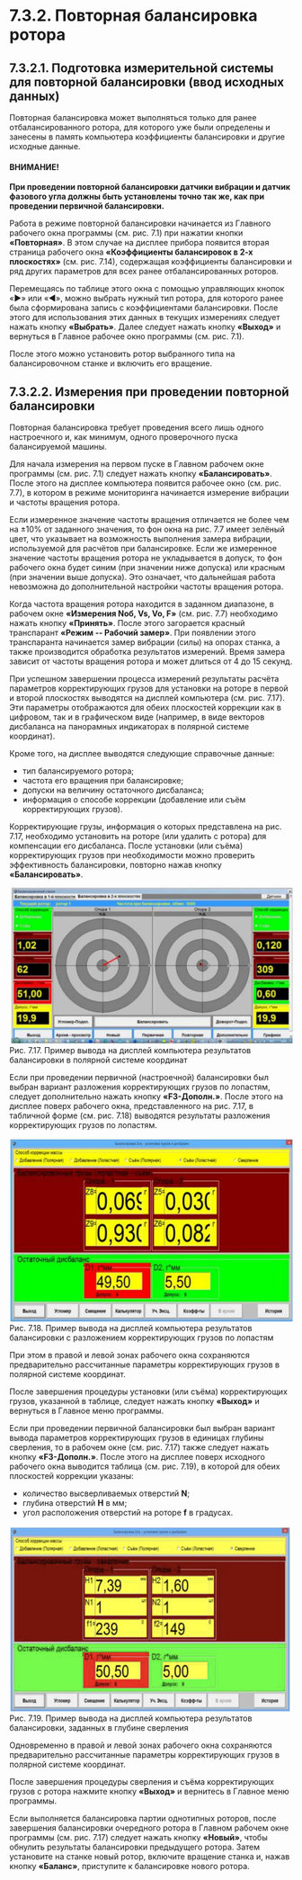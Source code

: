 # 7.3.2. Повторная балансировка ротора

## 7.3.2.1. Подготовка измерительной системы для повторной балансировки (ввод исходных данных)

Повторная балансировка может выполняться только для ранее отбалансированного ротора, для которого уже были определены и занесены в память компьютера коэффициенты балансировки и другие исходные данные.

#### ВНИМАНИЕ!
**При проведении повторной балансировки датчики вибрации и датчик фазового угла должны быть установлены точно так же, как при проведении первичной балансировки.**

Работа в режиме повторной балансировки начинается из Главного рабочего окна программы (см. рис. 7.1) при нажатии кнопки **«Повторная»**. В этом случае на дисплее прибора появится вторая страница рабочего окна **«Коэффициенты балансировок в 2-х плоскостях»** (см. рис. 7.14), содержащая коэффициенты балансировки и ряд других параметров для всех ранее отбалансированных роторов.

Перемещаясь по таблице этого окна с помощью управляющих кнопок «►» или «◄», можно выбрать нужный тип ротора, для которого ранее была сформирована запись с коэффициентами балансировки. После этого для использования этих данных в текущих измерениях следует нажать кнопку **«Выбрать»**. Далее следует нажать кнопку **«Выход»** и вернуться в Главное рабочее окно программы (см. рис. 7.1).

После этого можно установить ротор выбранного типа на балансировочном станке и включить его вращение.

## 7.3.2.2. Измерения при проведении повторной балансировки

Повторная балансировка требует проведения всего лишь одного настроечного и, как минимум, одного проверочного пуска балансируемой машины.

Для начала измерения на первом пуске в Главном рабочем окне программы (см. рис. 7.1) следует нажать кнопку **«Балансировать»**. После этого на дисплее компьютера появится рабочее окно (см. рис. 7.7), в котором в режиме мониторинга начинается измерение вибрации и частоты вращения ротора.

Если измеренное значение частоты вращения отличается не более чем на ±10% от заданного значения, то фон окна на рис. 7.7 имеет зелёный цвет, что указывает на возможность выполнения замера вибрации, используемой для расчётов при балансировке. Если же измеренное значение частоты вращения ротора не укладывается в допуск, то фон рабочего окна будет синим (при значении ниже допуска) или красным (при значении выше допуска). Это означает, что дальнейшая работа невозможна до дополнительной настройки частоты вращения ротора.

Когда частота вращения ротора находится в заданном диапазоне, в рабочем окне **«Измерения Nоб, Vs, Vo, F»** (см. рис. 7.7) необходимо нажать кнопку **«Принять»**. После этого загорается красный транспарант **«Режим -- Рабочий замер»**. При появлении этого транспаранта начинается замер вибрации (силы) на опорах станка, а также производится обработка результатов измерений. Время замера зависит от частоты вращения ротора и может длиться от 4 до 15 секунд.

При успешном завершении процесса измерений результаты расчёта параметров корректирующих грузов для установки на роторе в первой и второй плоскостях выводятся на дисплей компьютера (см. рис. 7.17). Эти параметры отображаются для обеих плоскостей коррекции как в цифровом, так и в графическом виде (например, в виде векторов дисбаланса на панорамных индикаторах в полярной системе координат).

Кроме того, на дисплее выводятся следующие справочные данные:
- тип балансируемого ротора;
- частота его вращения при балансировке;
- допуски на величину остаточного дисбаланса;
- информация о способе коррекции (добавление или съём корректирующих грузов).

Корректирующие грузы, информация о которых представлена на рис. 7.17, необходимо установить на роторе (или удалить с ротора) для компенсации его дисбаланса. После установки (или съёма) корректирующих грузов при необходимости можно проверить эффективность балансировки, повторно нажав кнопку **«Балансировать»**.

![](_page_33_Figure_0.jpeg)
Рис. 7.17. Пример вывода на дисплей компьютера результатов балансировки в полярной системе координат

Если при проведении первичной (настроечной) балансировки был выбран вариант разложения корректирующих грузов по лопастям, следует дополнительно нажать кнопку **«F3-Дополн.»**. После этого на дисплее поверх рабочего окна, представленного на рис. 7.17, в табличной форме (см. рис. 7.18) выводятся результаты разложения корректирующих грузов по лопастям.

![](_page_33_Picture_3.jpeg)
Рис. 7.18. Пример вывода на дисплей компьютера результатов балансировки с разложением корректирующих грузов по лопастям

При этом в правой и левой зонах рабочего окна сохраняются предварительно рассчитанные параметры корректирующих грузов в полярной системе координат.

После завершения процедуры установки (или съёма) корректирующих грузов, указанной в таблице, следует нажать кнопку **«Выход»** и вернуться в Главное меню программы.

Если при проведении первичной балансировки был выбран вариант вывода параметров корректирующих грузов в единицах глубины сверления, то в рабочем окне (см. рис. 7.17) также следует нажать кнопку **«F3-Дополн.»**. После этого на дисплее поверх исходного рабочего окна выводится таблица (см. рис. 7.19), в которой для обеих плоскостей коррекции указаны:
- количество высверливаемых отверстий **N**;
- глубина отверстий **Н** в мм;
- угол расположения отверстий на роторе **f** в градусах.

![alt text](image-14.png)
Рис. 7.19. Пример вывода на дисплей компьютера результатов балансировки, заданных в глубине сверления

Одновременно в правой и левой зонах рабочего окна сохраняются предварительно рассчитанные параметры корректирующих грузов в полярной системе координат.

После завершения процедуры сверления и съёма корректирующих грузов с ротора нажмите кнопку **«Выход»** и вернитесь в Главное меню программы.

Если выполняется балансировка партии однотипных роторов, после завершения балансировки очередного ротора в Главном рабочем окне программы (см. рис. 7.17) следует нажать кнопку **«Новый»**, чтобы обнулить результаты балансировки предыдущего ротора. Затем установите на станке новый ротор, включите вращение станка и, нажав кнопку **«Баланс»**, приступите к балансировке нового ротора.